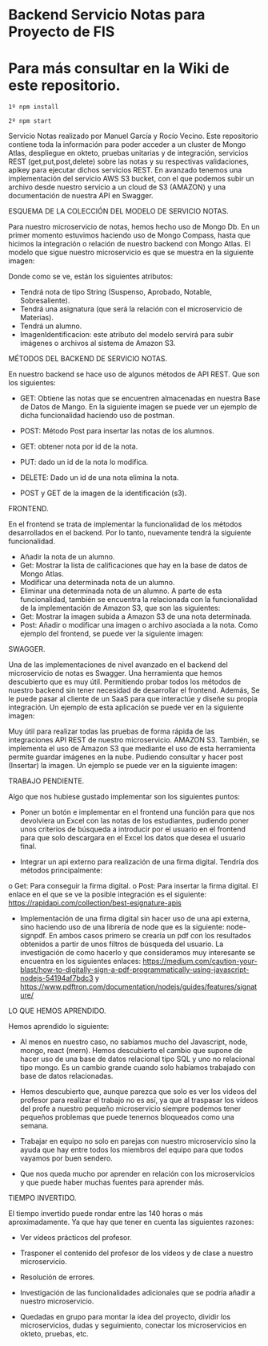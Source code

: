 # Backend Servicio Notas para Proyecto de FIS

# Para más consultar en la Wiki de este repositorio.

```
1º npm install
```

```
2º npm start
```
Servicio Notas realizado por Manuel García y Rocío Vecino. Este repositorio contiene toda la información para poder acceder a un cluster de Mongo Atlas,
despliegue en okteto, pruebas unitarias y de integración, servicios REST (get,put,post,delete) sobre las notas y su respectivas validaciones, apikey para ejecutar dichos servicios REST.
En avanzado tenemos una implementación del servicio AWS S3 bucket, con el que podemos subir un archivo desde nuestro servicio a un cloud de S3 (AMAZON) y una documentación de nuestra API en Swagger.

ESQUEMA DE LA COLECCIÓN DEL MODELO DE SERVICIO NOTAS.  

Para nuestro microservicio de notas, hemos hecho uso de Mongo Db. En un primer momento estuvimos haciendo uso de Mongo Compass, hasta que hicimos la integración o relación de nuestro backend con Mongo Atlas. 
El modelo que sigue nuestro microservicio es que se muestra en la siguiente imagen:
 
Donde como se ve, están los siguientes atributos:
-	Tendrá nota de tipo String (Suspenso, Aprobado, Notable, Sobresaliente). 
-	Tendrá una asignatura (que será la relación con el microservicio de Materias). 
-	Tendrá un alumno.
-	ImagenIdentificacion: este atributo del modelo servirá para subir imágenes o archivos al sistema de Amazon S3.

MÉTODOS DEL BACKEND DE SERVICIO NOTAS.

En nuestro backend se hace uso de algunos métodos de API REST. Que son los siguientes: 

-	GET: Obtiene las notas que se encuentren almacenadas en nuestra Base de Datos de Mango. En la siguiente imagen se puede ver un ejemplo de dicha funcionalidad haciendo uso de postman. 

-	POST: Método Post para insertar las notas de los alumnos. 

-	GET: obtener nota por id de la nota. 

-	PUT: dado un id de la nota lo modifica.

-	DELETE: Dado un id de una nota elimina la nota.

-	POST y GET de la imagen de la identificación (s3).

FRONTEND.

En el frontend se trata de implementar la funcionalidad de los métodos desarrollados en el backend. Por lo tanto, nuevamente tendrá la siguiente funcionalidad. 
-	Añadir la nota de un alumno. 
-	Get: Mostrar la lista de calificaciones que hay en la base de datos de Mongo Atlas. 
-	Modificar una determinada nota de un alumno. 
-	Eliminar una determinada nota de un alumno.
A parte de esta funcionalidad, también se encuentra la relacionada con la funcionalidad de la implementación de Amazon S3, que son las siguientes: 
-	Get: Mostrar la imagen subida a Amazon S3 de una nota determinada.
-	Post: Añadir o modificar una imagen o archivo asociada a la nota. 
Como ejemplo del frontend, se puede ver la siguiente imagen: 
 
SWAGGER.

Una de las implementaciones de nivel avanzado en el backend del microservicio de notas es Swagger. Una herramienta que hemos descubierto que es muy útil. Permitiendo probar todos los métodos de nuestro backend sin tener necesidad de desarrollar el frontend. Además, Se le puede pasar al cliente de un SaaS para que interactúe y diseñe su propia integración.
Un ejemplo de esta aplicación se puede ver en la siguiente imagen: 
 
Muy útil para realizar todas las pruebas de forma rápida de las integraciones API REST de nuestro microservicio. 
AMAZON S3.
También, se implementa el uso de Amazon S3 que mediante el uso de esta herramienta permite guardar imágenes en la nube. Pudiendo consultar y hacer post (Insertar) la imagen. Un ejemplo se puede ver en la siguiente imagen: 
 

TRABAJO PENDIENTE.

Algo que nos hubiese gustado implementar son los siguientes puntos: 

-	Poner un botón e implementar en el frontend una función para que nos devolviera un Excel con las notas de los estudiantes, pudiendo poner unos criterios de búsqueda a introducir por el usuario en el frontend para que solo descargara en el Excel los datos que desea el usuario final. 

-	Integrar un api externo para realización de una firma digital. Tendría dos métodos principalmente: 

o	Get: Para conseguir la firma digital. 
o	Post: Para insertar la firma digital. 
El enlace en el que se ve la posible integración es el siguiente: https://rapidapi.com/collection/best-esignature-apis
-	Implementación de una firma digital sin hacer uso de una api externa, sino haciendo uso de una librería de node que es la siguiente: node-signpdf. En ambos casos primero se crearía un pdf con los resultados obtenidos a partir de unos filtros de búsqueda del usuario. La investigación de como hacerlo y que consideramos muy interesante se encuentra en los siguientes enlaces: https://medium.com/caution-your-blast/how-to-digitally-sign-a-pdf-programmatically-using-javascript-nodejs-54194af7bdc3 y https://www.pdftron.com/documentation/nodejs/guides/features/signature/

LO QUE HEMOS APRENDIDO.

Hemos aprendido lo siguiente: 
-	Al menos en nuestro caso, no sabíamos mucho del Javascript, node, mongo, react (mern). Hemos descubierto el cambio que supone de hacer uso de una base de datos relacional tipo SQL y uno no relacional tipo mongo. Es un cambio grande cuando solo habíamos trabajado con base de datos relacionadas. 

-	Hemos descubierto que, aunque parezca que solo es ver los videos del profesor para realizar el trabajo no es así, ya que al traspasar los vídeos del profe a nuestro pequeño microservicio siempre podemos tener pequeños problemas que puede tenernos bloqueados como una semana. 

-	Trabajar en equipo no solo en parejas con nuestro microservicio sino la ayuda que hay entre todos los miembros del equipo para que todos vayamos por buen sendero. 

-	Que nos queda mucho por aprender en relación con los microservicios y que puede haber muchas fuentes para aprender más. 

TIEMPO INVERTIDO.

El tiempo invertido puede rondar entre las 140 horas o más aproximadamente. Ya que hay que tener en cuenta las siguientes razones: 
-	Ver vídeos prácticos del profesor. 

-	Trasponer el contenido del profesor de los vídeos y de clase a nuestro microservicio. 

-	Resolución de errores. 

-	Investigación de las funcionalidades adicionales que se podría añadir a nuestro microservicio. 

-	Quedadas en grupo para montar la idea del proyecto, dividir los microservicios, dudas y seguimiento, conectar los microservicios en okteto, pruebas, etc. 
